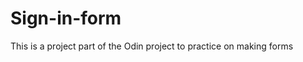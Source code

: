 # Sign-in-form
This is a project part of the Odin project to practice on making forms

<!-- Photo by <a href="https://unsplash.com/@marina_mv08?utm_content=creditCopyText&utm_medium=referral&utm_source=unsplash">Marina Vitale</a> on <a href="https://unsplash.com/photos/closeup-photo-of-person-t809JJ6r9KA?utm_content=creditCopyText&utm_medium=referral&utm_source=unsplash">Unsplash</a>
   -->
